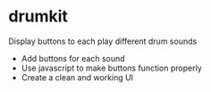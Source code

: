 # drumkit
Display buttons to each play different drum sounds
- Add buttons for each sound
- Use javascript to make buttons function properly
- Create a clean and working UI